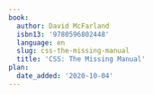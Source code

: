 ```yaml
---
book:
  author: David McFarland
  isbn13: '9780596802448'
  language: en
  slug: css-the-missing-manual
  title: 'CSS: The Missing Manual'
plan:
  date_added: '2020-10-04'
---
```

